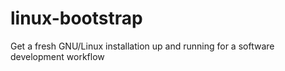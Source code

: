 # linux-bootstrap
Get a fresh GNU/Linux installation up and running for a software development workflow
